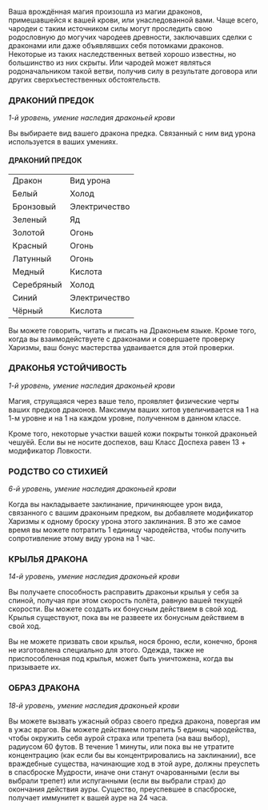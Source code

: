 Ваша врождённая магия произошла из магии драконов, примешавшейся к вашей крови, или унаследованной вами. Чаще всего, чародеи с таким источником силы могут проследить свою родословную до могучих чародеев древности, заключавших сделки с драконами или даже объявлявших себя потомками драконов. Некоторые из таких наследственных ветвей хорошо известны, но большинство из них скрыты. Или чародей может являться родоначальником такой ветви, получив силу в результате договора или других сверхъестественных обстоятельств.

  

### ДРАКОНИЙ ПРЕДОК

_1-й уровень, умение наследия драконьей крови_

Вы выбираете вид вашего дракона предка. Связанный с ним вид урона используется в ваших умениях.

#### ДРАКОНИЙ ПРЕДОК

|   |   |
|---|---|
|Дракон|Вид урона|
|Белый|Холод|
|Бронзовый|Электричество|
|Зеленый|Яд|
|Золотой|Огонь|
|Красный|Огонь|
|Латунный|Огонь|
|Медный|Кислота|
|Серебряный|Холод|
|Синий|Электричество|
|Чёрный|Кислота|

Вы можете говорить, читать и писать на Драконьем языке. Кроме того, когда вы взаимодействуете с драконами и совершаете проверку Харизмы, ваш бонус мастерства удваивается для этой проверки.

  

### ДРАКОНЬЯ УСТОЙЧИВОСТЬ

_1-й уровень, умение наследия драконьей крови_

Магия, струящаяся через ваше тело, проявляет физические черты ваших предков драконов. Максимум ваших хитов увеличивается на 1 на 1-м уровне и на 1 на каждом уровне, полученном в данном классе.

Кроме того, некоторые участки вашей кожи покрыты тонкой драконьей чешуёй. Если вы не носите доспехов, ваш Класс Доспеха равен 13 + модификатор Ловкости.

  

### РОДСТВО СО СТИХИЕЙ

_6-й уровень, умение наследия драконьей крови_

Когда вы накладываете заклинание, причиняющее урон вида, связанного с вашим драконьим предком, вы добавляете модификатор Харизмы к одному броску урона этого заклинания. В это же самое время вы можете потратить 1 единицу чародейства, чтобы получить сопротивление этому виду урона на 1 час.

  

### КРЫЛЬЯ ДРАКОНА

_14-й уровень, умение наследия драконьей крови_

Вы получаете способность расправить драконьи крылья у себя за спиной, получая при этом скорость полёта, равную вашей текущей скорости. Вы можете создать их бонусным действием в свой ход. Крылья существуют, пока вы не развеете их бонусным действием в свой ход.

Вы не можете призвать свои крылья, нося броню, если, конечно, броня не изготовлена специально для этого. Одежда, также не приспособленная под крылья, может быть уничтожена, когда вы призываете их.

  

### ОБРАЗ ДРАКОНА

_18-й уровень, умение наследия драконьей крови_

Вы можете вызвать ужасный образ своего предка дракона, повергая им в ужас врагов. Вы можете действием потратить 5 единиц чародейства, чтобы окружить себя аурой страха или трепета (на ваш выбор), радиусом 60 футов. В течение 1 минуты, или пока вы не утратите концентрацию (как если бы вы концентрировались на заклинании), все враждебные существа, начинающие ход в этой ауре, должны преуспеть в спасброске Мудрости, иначе они станут очарованными (если вы выбрали трепет) или испуганными (если вы выбрали страх) до окончания действия ауры. Существо, преуспевшее в спасброске, получает иммунитет к вашей ауре на 24 часа.